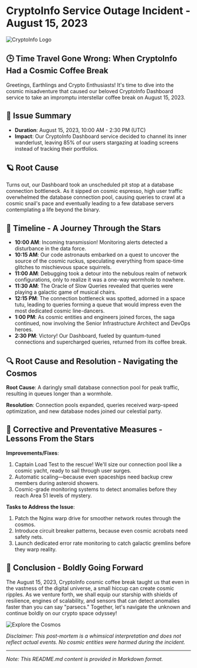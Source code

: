 # CryptoInfo Service Outage Incident - August 15, 2023

![CryptoInfo Logo](https://example.com/cryptoinfo-logo.png)

## 🕒 Time Travel Gone Wrong: When CryptoInfo Had a Cosmic Coffee Break

Greetings, Earthlings and Crypto Enthusiasts! It's time to dive into the cosmic misadventure that caused our beloved CryptoInfo Dashboard service to take an impromptu interstellar coffee break on August 15, 2023.

## 🌌 Issue Summary

- **Duration**: August 15, 2023, 10:00 AM - 2:30 PM (UTC)
- **Impact**: Our CryptoInfo Dashboard service decided to channel its inner wanderlust, leaving 85% of our users stargazing at loading screens instead of tracking their portfolios.

## 🪐 Root Cause

Turns out, our Dashboard took an unscheduled pit stop at a database connection bottleneck. As it sipped on cosmic espresso, high user traffic overwhelmed the database connection pool, causing queries to crawl at a cosmic snail's pace and eventually leading to a few database servers contemplating a life beyond the binary.

## 📅 Timeline - A Journey Through the Stars

- **10:00 AM**: Incoming transmission! Monitoring alerts detected a disturbance in the data force.
- **10:15 AM**: Our code astronauts embarked on a quest to uncover the source of the cosmic ruckus, speculating everything from space-time glitches to mischievous space squirrels.
- **11:00 AM**: Debugging took a detour into the nebulous realm of network configurations, only to realize it was a one-way wormhole to nowhere.
- **11:30 AM**: The Oracle of Slow Queries revealed that queries were playing a galactic game of musical chairs.
- **12:15 PM**: The connection bottleneck was spotted, adorned in a space tutu, leading to queries forming a queue that would impress even the most dedicated cosmic line-dancers.
- **1:00 PM**: As cosmic entities and engineers joined forces, the saga continued, now involving the Senior Infrastructure Architect and DevOps heroes.
- **2:30 PM**: Victory! Our Dashboard, fueled by quantum-tuned connections and supercharged queries, returned from its coffee break.

## 🔍 Root Cause and Resolution - Navigating the Cosmos

**Root Cause**: A daringly small database connection pool for peak traffic, resulting in queues longer than a wormhole.

**Resolution**: Connection pools expanded, queries received warp-speed optimization, and new database nodes joined our celestial party.

## 🚀 Corrective and Preventative Measures - Lessons From the Stars

**Improvements/Fixes**:

1. Captain Load Test to the rescue! We'll size our connection pool like a cosmic yacht, ready to sail through user surges.
2. Automatic scaling—because even spaceships need backup crew members during asteroid showers.
3. Cosmic-grade monitoring systems to detect anomalies before they reach Area 51 levels of mystery.

**Tasks to Address the Issue**:

1. Patch the Nginx warp drive for smoother network routes through the cosmos.
2. Introduce circuit breaker patterns, because even cosmic acrobats need safety nets.
3. Launch dedicated error rate monitoring to catch galactic gremlins before they warp reality.

## 🌠 Conclusion - Boldly Going Forward

The August 15, 2023, CryptoInfo cosmic coffee break taught us that even in the vastness of the digital universe, a small hiccup can create cosmic ripples. As we venture forth, we shall equip our starship with shields of resilience, engines of scalability, and sensors that can detect anomalies faster than you can say "parsecs." Together, let's navigate the unknown and continue boldly on our crypto space odyssey!

![Explore the Cosmos](https://example.com/explore-the-cosmos.png)

*Disclaimer: This post-mortem is a whimsical interpretation and does not reflect actual events. No cosmic entities were harmed during the incident.*

---

*Note: This README.md content is provided in Markdown format.*
